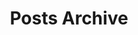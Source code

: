 ---
layout: tags
title: Posts Archive
permalink: "/blog/"
sitemap:
  include: true
  lastmod: 2014-07-21
  priority: 0.6
---